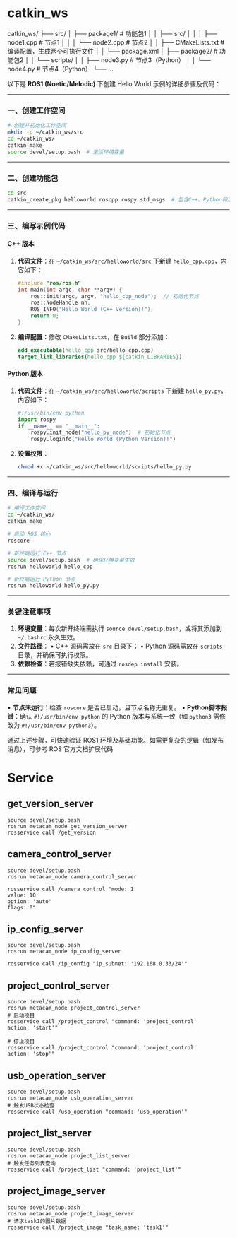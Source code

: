 # catkin_ws
catkin_ws/
├── src/
│   ├── package1/        # 功能包1
│   │   ├── src/
│   │   │   ├── node1.cpp  # 节点1
│   │   │   └── node2.cpp  # 节点2
│   │   ├── CMakeLists.txt  # 编译配置，生成两个可执行文件
│   │   └── package.xml
│   ├── package2/        # 功能包2
│   │   └── scripts/
│   │       ├── node3.py    # 节点3（Python）
│   │       └── node4.py    # 节点4（Python）
└── ...


以下是 **ROS1 (Noetic/Melodic)** 下创建 Hello World 示例的详细步骤及代码：

---

### 一、创建工作空间
```bash
# 创建并初始化工作空间
mkdir -p ~/catkin_ws/src
cd ~/catkin_ws/
catkin_make
source devel/setup.bash  # 激活环境变量
```

---

### 二、创建功能包
```bash
cd src
catkin_create_pkg helloworld roscpp rospy std_msgs  # 包含C++、Python和消息依赖
```

---

### 三、编写示例代码
#### **C++ 版本**
1. **代码文件**：在 `~/catkin_ws/src/helloworld/src` 下新建 `hello_cpp.cpp`，内容如下：
    ```cpp
    #include "ros/ros.h"
    int main(int argc, char **argv) {
        ros::init(argc, argv, "hello_cpp_node");  // 初始化节点
        ros::NodeHandle nh;
        ROS_INFO("Hello World (C++ Version)!");
        return 0;
    }
    ```

2. **编译配置**：修改 `CMakeLists.txt`，在 `Build` 部分添加：
    ```cmake
    add_executable(hello_cpp src/hello_cpp.cpp)
    target_link_libraries(hello_cpp ${catkin_LIBRARIES})
    ```

#### **Python 版本**
1. **代码文件**：在 `~/catkin_ws/src/helloworld/scripts` 下新建 `hello_py.py`，内容如下：
    ```python
    #!/usr/bin/env python
    import rospy
    if __name__ == "__main__":
        rospy.init_node("hello_py_node")  # 初始化节点
        rospy.loginfo("Hello World (Python Version)!")
    ```

2. **设置权限**：
    ```bash
    chmod +x ~/catkin_ws/src/helloworld/scripts/hello_py.py
    ```

---

### 四、编译与运行
```bash
# 编译工作空间
cd ~/catkin_ws/
catkin_make

# 启动 ROS 核心
roscore

# 新终端运行 C++ 节点
source devel/setup.bash  # 确保环境变量生效
rosrun helloworld hello_cpp

# 新终端运行 Python 节点
rosrun helloworld hello_py.py
```

---

### 关键注意事项
1. **环境变量**：每次新开终端需执行 `source devel/setup.bash`，或将其添加到 `~/.bashrc` 永久生效。
2. **文件路径**：
   • C++ 源码需放在 `src` 目录下；
   • Python 源码需放在 `scripts` 目录，并确保可执行权限。
3. **依赖检查**：若报错缺失依赖，可通过 `rosdep install` 安装。

---

### 常见问题
• **节点未运行**：检查 `roscore` 是否已启动，且节点名称无重复。
• **Python脚本报错**：确认 `#!/usr/bin/env python` 的 Python 版本与系统一致（如 `python3` 需修改为 `#!/usr/bin/env python3`）。

通过上述步骤，可快速验证 ROS1 环境及基础功能。如需更复杂的逻辑（如发布消息），可参考 ROS 官方文档扩展代码


# Service
## get_version_server

```
source devel/setup.bash 
rosrun metacam_node get_version_server
rosservice call /get_version
```

## camera_control_server
```
source devel/setup.bash 
rosrun metacam_node camera_control_server

rosservice call /camera_control "mode: 1
value: 10
option: 'auto'
flags: 0"
```

## ip_config_server
```
source devel/setup.bash 
rosrun metacam_node ip_config_server

rosservice call /ip_config "ip_subnet: '192.168.0.33/24'"
```


## project_control_server
```
source devel/setup.bash 
rosrun metacam_node project_control_server
# 启动项目
rosservice call /project_control "command: 'project_control'
action: 'start'"

# 停止项目
rosservice call /project_control "command: 'project_control'
action: 'stop'"
```

## usb_operation_server
```
source devel/setup.bash 
rosrun metacam_node usb_operation_server
# 触发USB状态检查
rosservice call /usb_operation "command: 'usb_operation'"
```

## project_list_server
```
source devel/setup.bash 
rosrun metacam_node project_list_server
# 触发任务列表查询
rosservice call /project_list "command: 'project_list'"
```


## project_image_server
```
source devel/setup.bash 
rosrun metacam_node project_image_server
# 请求task1的图片数据
rosservice call /project_image "task_name: 'task1'"
```